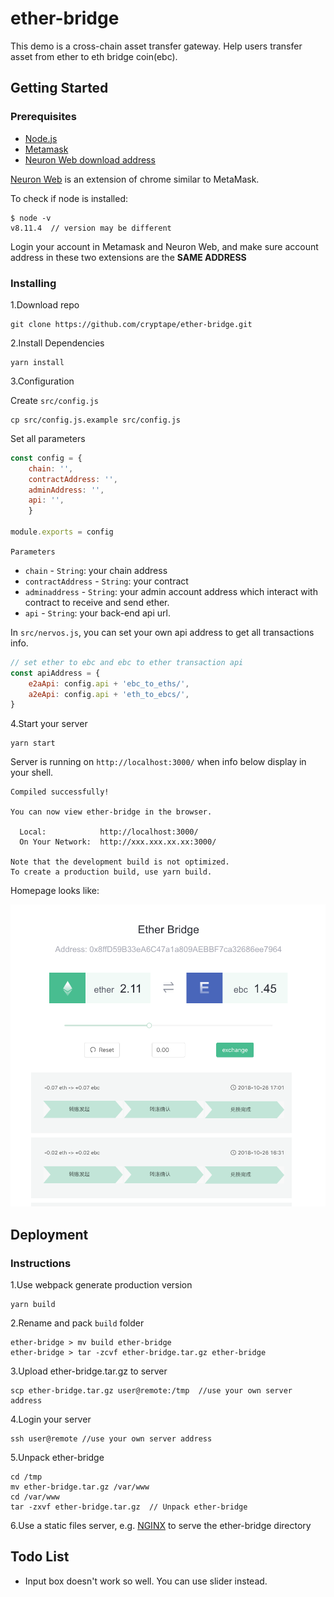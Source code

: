

# ether-bridge
This demo is a cross-chain asset transfer gateway. Help users transfer asset from ether to eth bridge coin(ebc).

## Getting Started

### Prerequisites
- [Node.js](https://nodejs.org)
- [Metamask](https://metamask.io/)
- [Neuron Web download address](https://github.com/cryptape/nervos.js/releases)

[Neuron Web](https://github.com/cryptape/nervos.js/tree/develop/packages/neuron-web) is an extension of chrome similar to MetaMask.

To check if node is installed:

```shell
$ node -v
v8.11.4  // version may be different
```

Login your account in Metamask and Neuron Web, and make sure account address in these two extensions are the __SAME ADDRESS__

### Installing

1.Download repo

```shell
git clone https://github.com/cryptape/ether-bridge.git
```

2.Install Dependencies

```shell
yarn install
```

3.Configuration

Create `src/config.js`

```shell
cp src/config.js.example src/config.js
```

Set all parameters

```javascript
const config = {
    chain: '', 
    contractAddress: '',
    adminAddress: '', 
    api: '', 
    }
    
module.exports = config
```
`Parameters`

- `chain` - `String`: your chain address
- `contractAddress` - `String`: your contract 
- `adminaddress` - `String`: your admin account address which interact with contract to receive and send ether.
-  `api` - `String`: your back-end api url.

In `src/nervos.js`, you can set your own api address to get all transactions info.

```javascript
// set ether to ebc and ebc to ether transaction api
const apiAddress = {
    e2aApi: config.api + 'ebc_to_eths/',
    a2eApi: config.api + 'eth_to_ebcs/',
}
```

4.Start your server

```shell
yarn start
```
Server is running on `http://localhost:3000/` when info below display in your shell.

```shell
Compiled successfully!

You can now view ether-bridge in the browser.

  Local:            http://localhost:3000/
  On Your Network:  http://xxx.xxx.xx.xx:3000/

Note that the development build is not optimized.
To create a production build, use yarn build.

```
Homepage looks like:

![homepage.png](./public/homepage.png)

## Deployment

### Instructions

1.Use webpack generate production version

```shell
yarn build
```

2.Rename and pack `build` folder

```shell
ether-bridge > mv build ether-bridge  
ether-bridge > tar -zcvf ether-bridge.tar.gz ether-bridge  
```

3.Upload ether-bridge.tar.gz to server

```shell
scp ether-bridge.tar.gz user@remote:/tmp  //use your own server address
```

4.Login your server

```shell
ssh user@remote //use your own server address
```

5.Unpack ether-bridge

```shell
cd /tmp
mv ether-bridge.tar.gz /var/www
cd /var/www
tar -zxvf ether-bridge.tar.gz  // Unpack ether-bridge
```

6.Use a static files server, e.g. [NGINX](https://www.nginx.com/) to serve the ether-bridge directory


## Todo List

- Input box doesn't work so well. You can use slider instead.

